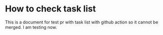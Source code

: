 # How to check task list

This is a document for test pr with task list with github action so it cannot be merged. I am testing now.
